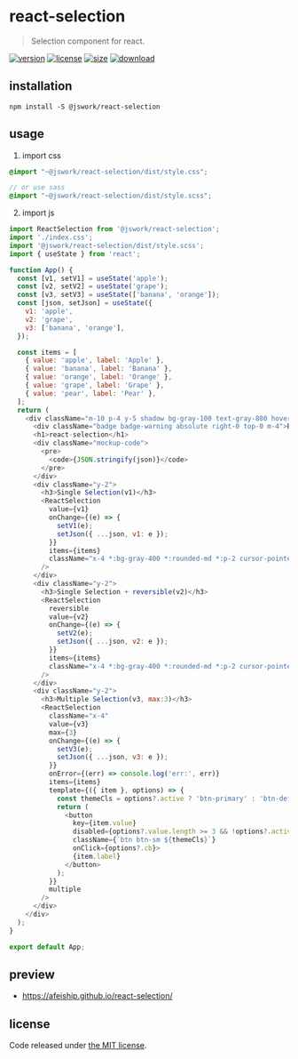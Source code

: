 # react-selection
> Selection component for react.

[![version][version-image]][version-url]
[![license][license-image]][license-url]
[![size][size-image]][size-url]
[![download][download-image]][download-url]

## installation
```shell
npm install -S @jswork/react-selection
```

## usage
1. import css
  ```scss
  @import "~@jswork/react-selection/dist/style.css";

  // or use sass
  @import "~@jswork/react-selection/dist/style.scss";
  ```
2. import js
  ```js
  import ReactSelection from '@jswork/react-selection';
  import './index.css';
  import '@jswork/react-selection/dist/style.scss';
  import { useState } from 'react';

  function App() {
    const [v1, setV1] = useState('apple');
    const [v2, setV2] = useState('grape');
    const [v3, setV3] = useState(['banana', 'orange']);
    const [json, setJson] = useState({
      v1: 'apple',
      v2: 'grape',
      v3: ['banana', 'orange'],
    });

    const items = [
      { value: 'apple', label: 'Apple' },
      { value: 'banana', label: 'Banana' },
      { value: 'orange', label: 'Orange' },
      { value: 'grape', label: 'Grape' },
      { value: 'pear', label: 'Pear' },
    ];
    return (
      <div className="m-10 p-4 y-5 shadow bg-gray-100 text-gray-800 hover:shadow-md transition-all">
        <div className="badge badge-warning absolute right-0 top-0 m-4">Build Time: {BUILD_TIME}</div>
        <h1>react-selection</h1>
        <div className="mockup-code">
          <pre>
            <code>{JSON.stringify(json)}</code>
          </pre>
        </div>
        <div className="y-2">
          <h3>Single Selection(v1)</h3>
          <ReactSelection
            value={v1}
            onChange={(e) => {
              setV1(e);
              setJson({ ...json, v1: e });
            }}
            items={items}
            className="x-4 *:bg-gray-400 *:rounded-md *:p-2 cursor-pointer"
          />
        </div>
        <div className="y-2">
          <h3>Single Selection + reversible(v2)</h3>
          <ReactSelection
            reversible
            value={v2}
            onChange={(e) => {
              setV2(e);
              setJson({ ...json, v2: e });
            }}
            items={items}
            className="x-4 *:bg-gray-400 *:rounded-md *:p-2 cursor-pointer"
          />
        </div>
        <div className="y-2">
          <h3>Multiple Selection(v3, max:3)</h3>
          <ReactSelection
            className="x-4"
            value={v3}
            max={3}
            onChange={(e) => {
              setV3(e);
              setJson({ ...json, v3: e });
            }}
            onError={(err) => console.log('err:', err)}
            items={items}
            template={({ item }, options) => {
              const themeCls = options?.active ? 'btn-primary' : 'btn-default';
              return (
                <button
                  key={item.value}
                  disabled={options?.value.length >= 3 && !options?.active}
                  className={`btn btn-sm ${themeCls}`}
                  onClick={options?.cb}>
                  {item.label}
                </button>
              );
            }}
            multiple
          />
        </div>
      </div>
    );
  }

  export default App;
  ```

## preview
- https://afeiship.github.io/react-selection/

## license
Code released under [the MIT license](https://github.com/afeiship/react-selection/blob/master/LICENSE.txt).

[version-image]: https://img.shields.io/npm/v/@jswork/react-selection
[version-url]: https://npmjs.org/package/@jswork/react-selection

[license-image]: https://img.shields.io/npm/l/@jswork/react-selection
[license-url]: https://github.com/afeiship/react-selection/blob/master/LICENSE.txt

[size-image]: https://img.shields.io/bundlephobia/minzip/@jswork/react-selection
[size-url]: https://github.com/afeiship/react-selection/blob/master/dist/react-selection.min.js

[download-image]: https://img.shields.io/npm/dm/@jswork/react-selection
[download-url]: https://www.npmjs.com/package/@jswork/react-selection
